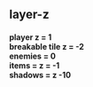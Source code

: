 <h2>layer-z</h2>
<h4>
player z = 1<br>
breakable tile z = -2<br>
enemies = 0<br>
items = z = -1<br>
shadows = z -10<br>
</h4>